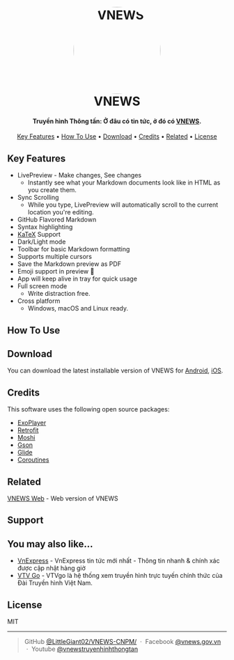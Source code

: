 
<h1 align="center">
  <br>
  <a href="https://vnews.gov.vn/"><img style="border-radius: 50%" src="https://is3-ssl.mzstatic.com/image/thumb/Purple126/v4/55/6f/9f/556f9f9c-761d-1076-87dc-05b391946ec8/source/512x512bb.jpg" alt="VNEWS" width="200"></a>
  <br>
  VNEWS
  <br>
</h1>

<h4 align="center">Truyền hình Thông tấn: Ở đâu có tin tức, ở đó có <a href="https://vnews.gov.vn/" target="_blank">VNEWS</a>.</h4>

<p align="center">
  <a href="#key-features">Key Features</a> •
  <a href="#how-to-use">How To Use</a> •
  <a href="#download">Download</a> •
  <a href="#credits">Credits</a> •
  <a href="#related">Related</a> •
  <a href="#license">License</a>
</p>

## Key Features

* LivePreview - Make changes, See changes
  - Instantly see what your Markdown documents look like in HTML as you create them.
* Sync Scrolling
  - While you type, LivePreview will automatically scroll to the current location you're editing.
* GitHub Flavored Markdown  
* Syntax highlighting
* [KaTeX](https://khan.github.io/KaTeX/) Support
* Dark/Light mode
* Toolbar for basic Markdown formatting
* Supports multiple cursors
* Save the Markdown preview as PDF
* Emoji support in preview :tada:
* App will keep alive in tray for quick usage
* Full screen mode
  - Write distraction free.
* Cross platform
  - Windows, macOS and Linux ready.

## How To Use

## Download

You can download the latest installable version of VNEWS for [Android](https://play.google.com/store/apps/details?id=com.vnews.vn), [iOS](https://apps.apple.com/us/app/vnews/id1340851623).

## Credits

This software uses the following open source packages:

- [ExoPlayer](https://github.com/google/ExoPlayer)
- [Retrofit](https://square.github.io/retrofit/)
- [Moshi](https://github.com/square/moshi)
- [Gson](https://github.com/google/gson)
- [Glide](https://github.com/bumptech/glide)
- [Coroutines](https://github.com/Kotlin/kotlinx.coroutines)

## Related

[VNEWS Web](https://vnews.gov.vn/) - Web version of VNEWS

## Support

## You may also like...

- [VnExpress](https://vnexpress.net/) - VnExpress tin tức mới nhất - Thông tin nhanh & chính xác được cập nhật hàng giờ
- [VTV Go](https://vtvgo.vn/trang-chu.html) - VTVgo là hệ thống xem truyền hình trực tuyến chính thức của Đài Truyền hình Việt Nam.

## License

MIT

---

> GitHub [@LittleGiant02/VNEWS-CNPM/](https://github.com/LittleGiant02/VNEWS-CNPM) &nbsp;&middot;&nbsp;
> Facebook [@vnews.gov.vn](https://www.facebook.com/vnews.gov.vn) &nbsp;&middot;&nbsp;
> Youtube [@vnewstruyenhinhthongtan](https://www.youtube.com/@vnewstruyenhinhthongtan)


